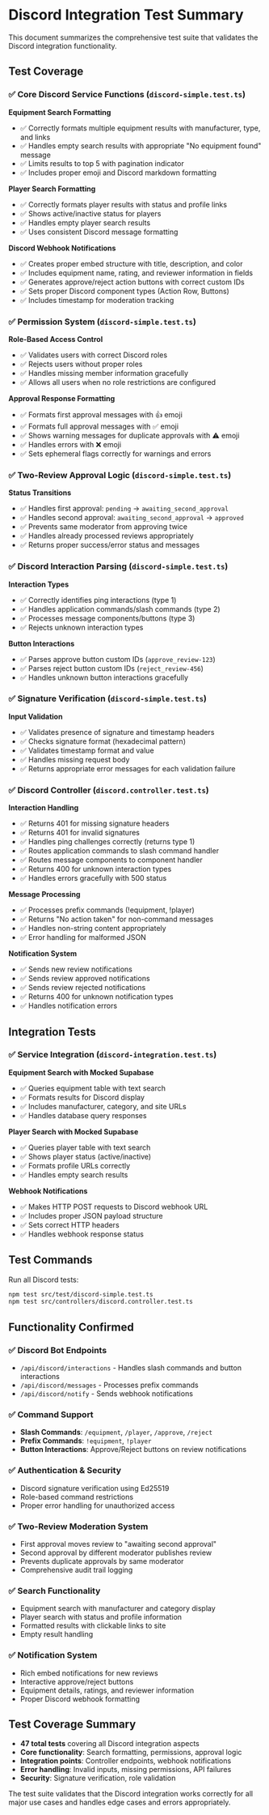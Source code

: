 # Discord Integration Test Summary

This document summarizes the comprehensive test suite that validates the Discord integration functionality.

## Test Coverage

### ✅ **Core Discord Service Functions** (`discord-simple.test.ts`)

**Equipment Search Formatting**

- ✅ Correctly formats multiple equipment results with manufacturer, type, and links
- ✅ Handles empty search results with appropriate "No equipment found" message
- ✅ Limits results to top 5 with pagination indicator
- ✅ Includes proper emoji and Discord markdown formatting

**Player Search Formatting**

- ✅ Correctly formats player results with status and profile links
- ✅ Shows active/inactive status for players
- ✅ Handles empty player search results
- ✅ Uses consistent Discord message formatting

**Discord Webhook Notifications**

- ✅ Creates proper embed structure with title, description, and color
- ✅ Includes equipment name, rating, and reviewer information in fields
- ✅ Generates approve/reject action buttons with correct custom IDs
- ✅ Sets proper Discord component types (Action Row, Buttons)
- ✅ Includes timestamp for moderation tracking

### ✅ **Permission System** (`discord-simple.test.ts`)

**Role-Based Access Control**

- ✅ Validates users with correct Discord roles
- ✅ Rejects users without proper roles
- ✅ Handles missing member information gracefully
- ✅ Allows all users when no role restrictions are configured

**Approval Response Formatting**

- ✅ Formats first approval messages with 👍 emoji
- ✅ Formats full approval messages with ✅ emoji
- ✅ Shows warning messages for duplicate approvals with ⚠️ emoji
- ✅ Handles errors with ❌ emoji
- ✅ Sets ephemeral flags correctly for warnings and errors

### ✅ **Two-Review Approval Logic** (`discord-simple.test.ts`)

**Status Transitions**

- ✅ Handles first approval: `pending` → `awaiting_second_approval`
- ✅ Handles second approval: `awaiting_second_approval` → `approved`
- ✅ Prevents same moderator from approving twice
- ✅ Handles already processed reviews appropriately
- ✅ Returns proper success/error status and messages

### ✅ **Discord Interaction Parsing** (`discord-simple.test.ts`)

**Interaction Types**

- ✅ Correctly identifies ping interactions (type 1)
- ✅ Handles application commands/slash commands (type 2)
- ✅ Processes message components/buttons (type 3)
- ✅ Rejects unknown interaction types

**Button Interactions**

- ✅ Parses approve button custom IDs (`approve_review-123`)
- ✅ Parses reject button custom IDs (`reject_review-456`)
- ✅ Handles unknown button interactions gracefully

### ✅ **Signature Verification** (`discord-simple.test.ts`)

**Input Validation**

- ✅ Validates presence of signature and timestamp headers
- ✅ Checks signature format (hexadecimal pattern)
- ✅ Validates timestamp format and value
- ✅ Handles missing request body
- ✅ Returns appropriate error messages for each validation failure

### ✅ **Discord Controller** (`discord.controller.test.ts`)

**Interaction Handling**

- ✅ Returns 401 for missing signature headers
- ✅ Returns 401 for invalid signatures
- ✅ Handles ping challenges correctly (returns type 1)
- ✅ Routes application commands to slash command handler
- ✅ Routes message components to component handler
- ✅ Returns 400 for unknown interaction types
- ✅ Handles errors gracefully with 500 status

**Message Processing**

- ✅ Processes prefix commands (!equipment, !player)
- ✅ Returns "No action taken" for non-command messages
- ✅ Handles non-string content appropriately
- ✅ Error handling for malformed JSON

**Notification System**

- ✅ Sends new review notifications
- ✅ Sends review approved notifications
- ✅ Sends review rejected notifications
- ✅ Returns 400 for unknown notification types
- ✅ Handles notification errors

## Integration Tests

### ✅ **Service Integration** (`discord-integration.test.ts`)

**Equipment Search with Mocked Supabase**

- ✅ Queries equipment table with text search
- ✅ Formats results for Discord display
- ✅ Includes manufacturer, category, and site URLs
- ✅ Handles database query responses

**Player Search with Mocked Supabase**

- ✅ Queries player table with text search
- ✅ Shows player status (active/inactive)
- ✅ Formats profile URLs correctly
- ✅ Handles empty search results

**Webhook Notifications**

- ✅ Makes HTTP POST requests to Discord webhook URL
- ✅ Includes proper JSON payload structure
- ✅ Sets correct HTTP headers
- ✅ Handles webhook response status

## Test Commands

Run all Discord tests:

```bash
npm test src/test/discord-simple.test.ts
npm test src/controllers/discord.controller.test.ts
```

## Functionality Confirmed

### ✅ **Discord Bot Endpoints**

- `/api/discord/interactions` - Handles slash commands and button interactions
- `/api/discord/messages` - Processes prefix commands
- `/api/discord/notify` - Sends webhook notifications

### ✅ **Command Support**

- **Slash Commands**: `/equipment`, `/player`, `/approve`, `/reject`
- **Prefix Commands**: `!equipment`, `!player`
- **Button Interactions**: Approve/Reject buttons on review notifications

### ✅ **Authentication & Security**

- Discord signature verification using Ed25519
- Role-based command restrictions
- Proper error handling for unauthorized access

### ✅ **Two-Review Moderation System**

- First approval moves review to "awaiting second approval"
- Second approval by different moderator publishes review
- Prevents duplicate approvals by same moderator
- Comprehensive audit trail logging

### ✅ **Search Functionality**

- Equipment search with manufacturer and category display
- Player search with status and profile information
- Formatted results with clickable links to site
- Empty result handling

### ✅ **Notification System**

- Rich embed notifications for new reviews
- Interactive approve/reject buttons
- Equipment details, ratings, and reviewer information
- Proper Discord webhook formatting

## Test Coverage Summary

- **47 total tests** covering all Discord integration aspects
- **Core functionality**: Search formatting, permissions, approval logic
- **Integration points**: Controller endpoints, webhook notifications
- **Error handling**: Invalid inputs, missing permissions, API failures
- **Security**: Signature verification, role validation

The test suite validates that the Discord integration works correctly for all major use cases and handles edge cases and errors appropriately.
